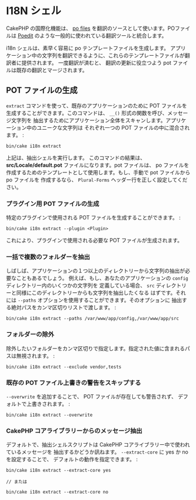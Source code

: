 # I18N シェル

CakePHP の国際化機能は、 [po files](https://en.wikipedia.org/wiki/GNU_gettext)
を翻訳のソースとして使います。POファイルは [Poedit](https://www.poedit.net/)
のような一般的に使われている翻訳ツールと統合します。

i18n シェルは、素早く容易に po テンプレートファイルを生成します。
アプリケーション中の文字列を翻訳できるように、これらのテンプレートファイルが翻訳者に提供されます。
一度翻訳が済むと、 翻訳の更新に役立つよう pot ファイルは既存の翻訳とマージされます。

## POT ファイルの生成

`extract` コマンドを使って、既存のアプリケーションのために POT ファイルを
生成することができます。このコマンドは、 `__()` 形式の関数を呼び、メッセージ文字列を
抽出するためにアプリケーション全体をスキャンします。アプリケーション中のユニークな文字列は
それぞれ一つの POT ファイルの中に混合されます。 :

    bin/cake i18n extract

上記は、抽出シェルを実行します。 このコマンドの結果は、
**src/Locale/default.pot** ファイルになります。pot ファイルは、 po ファイルを
作成するためのテンプレートとして使用します。もし、手動で pot ファイルから po ファイルを
作成するなら、 `Plural-Forms` ヘッダー行を正しく設定してください。

### プラグイン用 POT ファイルの生成

特定のプラグインで使用される POT ファイルを生成することができます。 :

    bin/cake i18n extract --plugin <Plugin>

これにより、プラグインで使用される必要な POT ファイルが生成されます。

### 一括で複数のフォルダーを抽出

しばしば、アプリケーションの１つ以上のディレクトリーから文字列の抽出が必要なこともあるでしょう。
例えば、もし、あなたのアプリケーションの `config` ディレクトリー内のいくつかの文字列を
定義している場合、 `src` ディレクトリーと同様にこのディレクトリーからも文字列を抽出したくなる
はずです。それには `--paths` オプションを使用することができます。そのオプションに
抽出する絶対パスをカンマ区切りリストで渡します。 :

    bin/cake i18n extract --paths /var/www/app/config,/var/www/app/src

### フォルダーの除外

除外したいフォルダーをカンマ区切りで指定します。指定された値に含まれるパスは無視されます。 :

    bin/cake i18n extract --exclude vendor,tests

### 既存の POT ファイル上書きの警告をスキップする

`--overwrite` を追加することで、 POT ファイルが存在しても警告されず、
デフォルトで上書きされます。 :

    bin/cake i18n extract --overwrite

### CakePHP コアライブラリーからのメッセージ抽出

デフォルトで、抽出シェルスクリプトは CakePHP コアライブラリー中で使われているメッセージを
抽出するかどうか訊ねます。 `--extract-core` に yes か no を設定することで、
デフォルトの動作を指定できます。 :

    bin/cake i18n extract --extract-core yes

    // または

    bin/cake i18n extract --extract-core no

